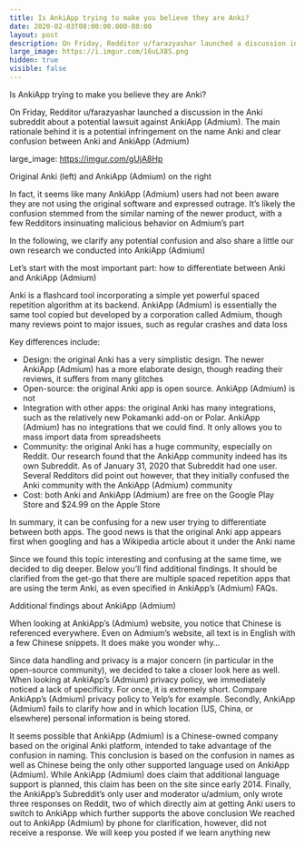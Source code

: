 ```yaml
---
title: Is AnkiApp trying to make you believe they are Anki?
date: 2020-02-03T08:00:00.000-08:00
layout: post
description: On Friday, Redditor u/farazyashar launched a discussion in the Anki subreddit about a potential lawsuit against AnkiApp (Admium). The main rationale behind it is a potential infringement on the name Anki and clear confusion between Anki and AnkiApp (Admium)
large_image: https://i.imgur.com/16uLX8S.png    
hidden: true
visible: false
---
```

Is AnkiApp trying to make you believe they are Anki?

On Friday, Redditor u/farazyashar launched a discussion in the Anki subreddit about a potential lawsuit against AnkiApp (Admium). The main rationale behind it is a potential infringement on the name Anki and clear confusion between Anki and AnkiApp (Admium)

large_image: https://imgur.com/gUjA8Hp

Original Anki (left) and AnkiApp (Admium) on the right

In fact, it seems like many AnkiApp (Admium) users had not been aware they are not using the original software and expressed outrage. It’s likely the confusion stemmed from the similar naming of the newer product, with a few Redditors insinuating malicious behavior on Admium’s part

In the following, we clarify any potential confusion and also share a little our own research we conducted into AnkiApp (Admium)

Let’s start with the most important part: how to differentiate between Anki and AnkiApp (Admium)

Anki is a flashcard tool incorporating a simple yet powerful spaced repetition algorithm at its backend. AnkiApp (Admium) is essentially the same tool copied but developed by a corporation called Admium, though many reviews point to major issues, such as regular crashes and data loss

Key differences include:

 - Design: the original Anki has a very simplistic design. The newer AnkiApp (Admium) has a more elaborate design, though reading their reviews, it suffers from many glitches
 - Open-source: the original Anki app is open source. AnkiApp (Admium) is not
 - Integration with other apps: the original Anki has many integrations, such as the relatively new Pokamanki add-on or Polar. AnkiApp (Admium) has no integrations that we could find. It only allows you to mass import data from spreadsheets
 - Community: the original Anki has a huge community, especially on Reddit. Our research found that the AnkiApp community indeed has its own Subreddit. As of January 31, 2020 that Subreddit had one user. Several Redditors did point out however, that they initially confused the Anki community with the AnkiApp (Admium) community
 - Cost: both Anki and AnkiApp (Admium) are free on the Google Play Store and $24.99 on the Apple Store

In summary, it can be confusing for a new user trying to differentiate between both apps. The good news is that the original Anki app appears first when googling and has a Wikipedia article about it under the Anki name

Since we found this topic interesting and confusing at the same time, we decided to dig deeper. Below you’ll find additional findings. It should be clarified from the get-go that there are multiple spaced repetition apps that are using the term Anki, as even specified in AnkiApp’s (Admium) FAQs.

Additional findings about AnkiApp (Admium)

When looking at AnkiApp’s (Admium) website, you notice that Chinese is referenced everywhere. Even on Admium’s website, all text is in English with a few Chinese snippets. It does make you wonder why…

Since data handling and privacy is a major concern (in particular in the open-source community), we decided to take a closer look here as well. When looking at AnkiApp’s (Admium) privacy policy, we immediately noticed a lack of specificity. For once, it is extremely short. Compare AnkiApp’s (Admium) privacy policy to Yelp’s for example. Secondly, AnkiApp (Admium) fails to clarify how and in which location (US, China, or elsewhere) personal information is being stored.

It seems possible that AnkiApp (Admium) is a Chinese-owned company based on the original Anki platform, intended to take advantage of the confusion in naming. This conclusion is based on the confusion in names as well as Chinese being the only other supported language used on AnkiApp (Admium). While AnkiApp (Admium) does claim that additional language support is planned, this claim has been on the site since early 2014.
Finally, the AnkiApp’s Subreddit’s only user and moderator u/admium, only wrote three responses on Reddit, two of which directly aim at getting Anki users to switch to AnkiApp which further supports the above conclusion
We reached out to AnkiApp (Admium) by phone for clarification, however, did not receive a response. We will keep you posted if we learn anything new
